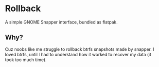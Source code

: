# Rollback

A simple GNOME Snapper interface, bundled as flatpak.

## Why?

Cuz noobs like me struggle to rollback btrfs snapshots made by snapper.
I loved btrfs, until I had to understand how it worked to recover my data (it took too much time).


